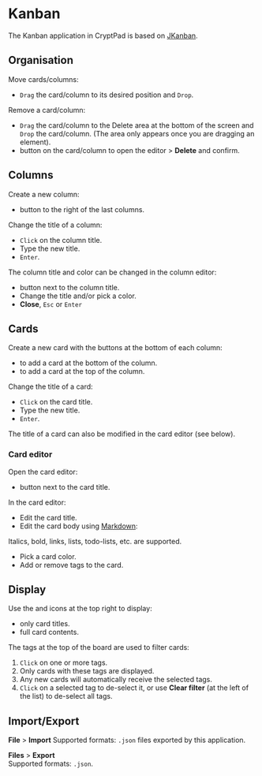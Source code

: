 # Kanban

The Kanban application in CryptPad is based on [JKanban](https://www.riccardotartaglia.it/jkanban/).

## Organisation 

Move cards/columns: 

- `Drag` the card/column to its desired position and `Drop`. 

Remove a card/column:

- `Drag` the card/column to the <i class="fa fa-trash"></i> Delete area at the bottom of the screen and `Drop` the card/column. (The <i class="fa fa-trash"></i> area only appears once you are dragging an element).
- <i class="fa fa-pencil"></i> button on the card/column to open the editor > **Delete** and confirm. 

## Columns 

Create a new column: 

- <i class="fa fa-plus"></i> button to the right of the last columns.

Change the title of a column:

- `Click` on the column title.
- Type the new title.
- `Enter`.

The column title and color can be changed in the column editor: 

- <i class="fa fa-pencil"></i> button next to the column title. 
- Change the title and/or pick a color.
- **Close**, `Esc` or `Enter`

## Cards

Create a new card with the buttons at the bottom of each column:

- <i class="cptools cptools-add-bottom"></i> to add a card at the bottom of the column.
- <i class="cptools cptools-add-top"></i> to add a card at the top of the column.

Change the title of a card: 

- `Click` on the card title.
- Type the new title.
- `Enter`.

The title of a card can also be modified in the card editor (see below).

### Card editor

Open the card editor: 

- <i class="fa fa-pencil"></i> button next to the card title.

In the card editor:

- Edit the card title.
- Edit the card body using [Markdown](https://github.com/adam-p/markdown-here/wiki/Markdown-Cheatsheet):
<!--- localised link if possible. French here: 
https://blog.wax-o.com/2014/04/tutoriel-un-guide-pour-bien-commencer-avec-markdown/ --> 
Italics, bold, links, lists, todo-lists, etc. are supported. 
- Pick a card color. 
- Add or remove tags to the card.

## Display

Use the <i class="fa fa-minus"></i> and <i class="fa fa-bars"></i> icons at the top right to display:

  - <i class="fa fa-minus"></i> only card titles.
  - <i class="fa fa-bars"></i> full card contents.

The tags at the top of the board are used to filter cards:

1. `Click` on one or more tags.
1. Only cards with these tags are displayed.
1. Any new cards will automatically receive the selected tags.
1. `Click` on a selected tag to de-select it, or use <i class="fa fa-times"></i> **Clear filter** (at the left of the list) to de-select all tags.

## Import/Export

<i class="fa fa-file-o"></i> **File** > <i class="fa fa-upload"></i> **Import**
Supported formats: `.json` files exported by this application.

<i class="fa fa-file-o"></i> **Files** > <i class="fa fa-download"></i> **Export**   
Supported formats: `.json`.

